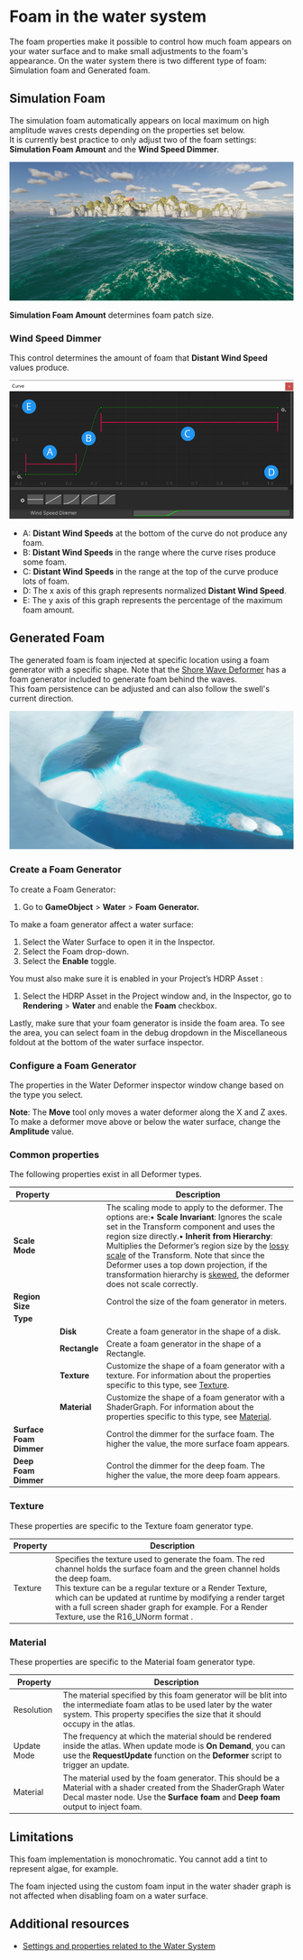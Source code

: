 # Foam in the water system

The foam properties make it possible to control how much foam appears on your water surface and to make small adjustments to the foam's appearance.
On the water system there is two different type of foam: Simulation foam and Generated foam. 

## Simulation Foam

The simulation foam automatically appears on local maximum on high amplitude waves crests depending on the properties set below.  
It is currently best practice to only adjust two of the foam settings: **Simulation Foam Amount** and the **Wind Speed Dimmer**.

![](Images/watersystem-simulation-foam.png)

**Simulation Foam Amount** determines foam patch size.
### Wind Speed Dimmer
This control determines the amount of foam that **Distant Wind Speed** values produce.

![](Images/water-foam-dimmer.png)<br/>
* A: **Distant Wind Speeds** at the bottom of the curve do not produce any foam.
* B: **Distant Wind Speeds** in the range where the curve rises produce some foam.
* C: **Distant Wind Speeds** in the range at the top of the curve produce lots of foam.
* D: The x axis of this graph represents normalized **Distant Wind Speed**.
* E: The y axis of this graph represents the percentage of the maximum foam amount.

## Generated Foam

The generated foam is foam injected at specific location using a foam generator with a specific shape. 
Note that the [Shore Wave Deformer](WaterSystem-waterdeformer.md#deformer-type-shorewave) has a foam generator included to generate foam behind the waves.   
This foam persistence can be adjusted and can also follow the swell's current direction.

![](Images/watersystem-generated-foam.png)

### Create a Foam Generator

To create a Foam Generator:

1. Go to **GameObject** > **Water** > **Foam Generator.**

To make a foam generator affect a water surface:

1. Select the Water Surface to open it in the Inspector.
2. Select the Foam drop-down.
3. Select the **Enable** toggle.

You must also make sure it is enabled in your Project’s HDRP Asset :

1. Select the HDRP Asset in the Project window and, in the Inspector, go to **Rendering** > **Water** and enable the **Foam** checkbox.

Lastly, make sure that your foam generator is inside the foam area. To see the area, you can select foam in the debug dropdown in the Miscellaneous foldout at the bottom of the water surface inspector.

<a name="deformer-type"></a>

### Configure a Foam Generator

The properties in the Water Deformer inspector window change based on the type you select.

**Note**: The **Move** tool only moves a water deformer along the X and Z axes. To make a deformer move above or below the water surface, change the **Amplitude** value.

### Common properties

The following properties exist in all Deformer types.

| **Property**    |                | **Description**                                              |
| --------------- | -------------- | ------------------------------------------------------------ |
| **Scale Mode**  |                | The scaling mode to apply to the deformer. The options are:• **Scale Invariant**: Ignores the scale set in the Transform component and uses the region size directly.• **Inherit from Hierarchy**: Multiplies the Deformer’s region size by the [lossy scale](https://docs.unity3d.com/ScriptReference/Transform-lossyScale.html) of the Transform. Note that since the Deformer uses a top down projection, if the transformation hierarchy is [skewed](https://docs.unity3d.com/Manual/class-Transform.html), the deformer does not scale correctly. |
| **Region Size** |                | Control the size of the foam generator in meters.                  |
| **Type**        |                |                                                              |
|                 | **Disk**     | Create a foam generator in the shape of a disk.                  |
|                 | **Rectangle**        | Create a foam generator in the shape of a Rectangle. |
|                 | **Texture**    | Customize the shape of a foam generator with a texture. For information about the properties specific to this type, see [Texture](#foam-generator-type-texture). |
|                 | **Material**   | Customize the shape of a foam generator with a ShaderGraph. For information about the properties specific to this type, see [Material](#foam-generator-type-material). |
| **Surface Foam Dimmer**   |                | Control the dimmer for the surface foam. The higher the value, the more surface foam appears.                     |
| **Deep Foam Dimmer**   |                | Control the dimmer for the deep foam. The higher the value, the more deep foam appears.                     |

<a name="foam-generator-type-texture"></a>

### Texture

These properties are specific to the Texture foam generator type.

| **Property** | **Description**                                              |
| ------------ | ------------------------------------------------------------ |
| Texture      | Specifies the texture used to generate the foam. The red channel holds the surface foam and the green channel holds the deep foam.<br>This texture can be a regular texture or a Render Texture, which can be updated at runtime by modifying a render target with a full screen shader graph for example. For a Render Texture, use the R16_UNorm format . |

<a name="deformer-type-material"></a>

### Material

These properties are specific to the Material foam generator type.

| **Property** | **Description**                                              |
| ------------ | ------------------------------------------------------------ |
| Resolution   | The material specified by this foam generator will be blit into the intermediate foam atlas to be used later by the water system. This property specifies the size that it should occupy in the atlas. |
| Update Mode  | The frequency at which the material should be rendered inside the atlas. When update mode is **On Demand**, you can use the **RequestUpdate** function on the **Deformer** script to trigger an update.  |
| Material      | The material used by the foam generator. This should be a Material with a shader created from the ShaderGraph Water Decal master node. Use the **Surface foam** and **Deep foam** output to inject foam. |


## Limitations
This foam implementation is monochromatic. You cannot add a tint to represent algae, for example.

The foam injected using the custom foam input in the water shader graph is not affected when disabling foam on a water surface. 

## Additional resources
* <a href="settings-and-properties-related-to-the-water-system.md">Settings and properties related to the Water System</a>